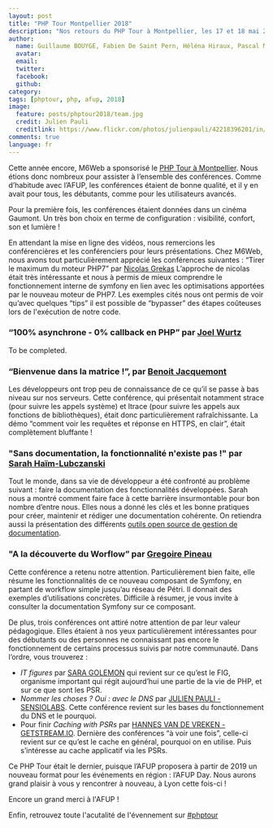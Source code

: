 ```yaml
---
layout: post
title: "PHP Tour Montpellier 2018"
description: "Nos retours du PHP Tour à Montpellier, les 17 et 18 mai 2018"
author:
  name: Guillaume BOUYGE, Fabien De Saint Pern, Héléna Hiraux, Pascal Martin, Valentin Claras, Francois-Xavier Gaberan
  avatar:
  email:
  twitter:
  facebook:
  github:
category:
tags: [phptour, php, afup, 2018]
image:
  feature: posts/phptour2018/team.jpg
  credit: Julien Pauli
  creditlink: https://www.flickr.com/photos/julienpauli/42218396201/in/pool-4527758@N23/
comments: true
language: fr
---
```


Cette année encore, M6Web a sponsorisé le [PHP Tour à Montpellier](https://event.afup.org/en/phptourmontpellier2018/). 
Nous étions donc nombreux pour assister à l’ensemble des conférences. Comme d’habitude avec l’AFUP, les conférences étaient de bonne qualité, 
et il y en avait pour tous, les débutants, comme pour les utilisateurs avancés.

Pour la première fois, les conférences étaient données dans un cinéma Gaumont. Un très bon choix en terme de configuration : 
visibilité, confort, son et lumière !

En attendant la mise en ligne des vidéos, nous remercions les conférencières et les conférenciers pour leurs présentations. 
Chez M6Web, nous avons tout particulièrement apprécié les conférences suivantes :
“Tirer le maximum du moteur PHP7” par [Nicolas Grekas](https://twitter.com/nicolasgrekas)
L’approche de nicolas était très intéressante et nous à permis de mieux comprendre le fonctionnement interne de symfony en lien avec les optimisations 
apportées par le nouveau moteur de PHP7. 
Les exemples cités nous ont permis de voir qu’avec quelques “tips” il est possible de “bypasser” des étapes coûteuses lors de l'exécution de notre code.

### “100% asynchrone - 0% callback en PHP” par [Joel Wurtz](https://twitter.com/joelwurtz)
To be completed.

### “Bienvenue dans la matrice !”, par [Benoit Jacquemont](https://twitter.com/@bjacquemont)
Les développeurs ont trop peu de connaissance de ce qu’il se passe à bas niveau sur nos serveurs. 
Cette conférence, qui présentait notamment strace (pour suivre les appels système) et ltrace (pour suivre les appels aux fonctions de bibliothèques), 
était donc particulièrement rafraîchissante. La démo “comment voir les requêtes et réponse en HTTPS, en clair”, était complètement bluffante !

### "Sans documentation, la fonctionnalité n'existe pas !" par [Sarah Haïm-Lubczanski](https://twitter.com/sarahhaim)
Tout le monde, dans sa vie de développeur a été confronté au problème suivant : faire la documentation des fonctionnalités développées.
Sarah nous a montré comment faire face à cette barrière insurmontable pour bon nombre d’entre nous. 
Elles nous a donné les clés et les bonne pratiques pour créer, maintenir et rédiger une documentation cohérente. 
On retiendra aussi la présentation des différents [outils open source de gestion de documentation](https://www.staticgen.com/).

### "A la découverte du Worflow” par [Gregoire Pineau](https://twitter.com/lyrixx) 
Cette conférence a retenu notre attention. Particulièrement bien faite, elle résume les fonctionnalités de ce nouveau composant de Symfony, 
en partant de workflow simple jusqu’au réseau de Pétri. Il donnait des exemples d’utilisations concrètes. 
Difficile à résumer, je vous invite à consulter la documentation Symfony sur ce composant.


De plus, trois conférences ont attiré notre attention de par leur valeur pédagogique. Elles étaient à nos yeux particulièrement 
intéressantes pour des débutants ou des personnes ne connaissant pas encore le fonctionnement de certains processus suivis par notre communauté. 
Dans l’ordre, vous trouverez :
* *IT figures* par [SARA GOLEMON](https://twitter.com/SaraMG) qui revient sur ce qu’est le FIG, organisme important qui régit aujourd’hui une partie de la vie de PHP, et sur ce que sont les PSR.
* *Nommer les choses ? Oui : avec le DNS* par [JULIEN PAULI - SENSIOLABS](https://twitter.com/julienPauli). Cette conférence revient sur les bases du fonctionnement du DNS et le pourquoi.
* Pour finir *Caching with PSRs* par [HANNES VAN DE VREKEN - GETSTREAM.IO](https://twitter.com/hannesvdvreken). Dernière des conférences “à voir une fois”, celle-ci revient sur ce qu’est le cache en général, pourquoi on en utilise. Puis s’intéresse au cache applicatif via les PSRs.


Ce PHP Tour était le dernier, puisque l’AFUP proposera à partir de 2019 un nouveau format pour les événements en région : l’AFUP Day. Nous aurons grand plaisir à vous y rencontrer à nouveau, à Lyon cette fois-ci !

Encore un grand merci à l'AFUP !

Enfin, retrouvez toute l'acutalité de l'évennement sur [#phptour](https://twitter.com/hashtag/phptour?src=hash)